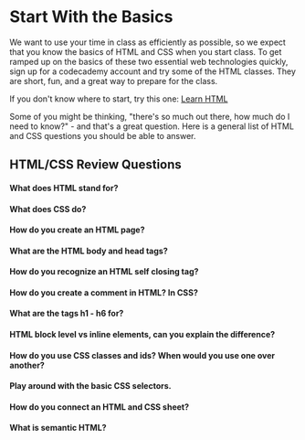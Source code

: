 # Start With the Basics

We want to use your time in class as efficiently as possible, so we expect that you know the basics of HTML and CSS when you start class. To get ramped up on the basics of these two essential web technologies quickly, sign up for a codecademy account and try some of the HTML classes. They are short, fun, and a great way to prepare for the class.

If you don't know where to start, try this one: <a href="https://www.codecademy.com/learn/learn-html">Learn HTML</a>

Some of you might be thinking, "there's so much out there, how much do I need to know?" - and that's a great question. Here is a general list of HTML and CSS questions you should be able to answer.

## HTML/CSS Review Questions

#### What does HTML stand for?
#### What does CSS do?
#### How do you create an HTML page?
#### What are the HTML body and head tags?
#### How do you recognize an HTML self closing tag?
#### How do you create a comment in HTML? In CSS?
#### What are the tags h1 - h6 for?
#### HTML block level vs inline elements, can you explain the difference?
#### How do you use CSS classes and ids? When would you use one over another?
#### Play around with the basic CSS selectors.
#### How do you connect an HTML and CSS sheet?
#### What is semantic HTML?
